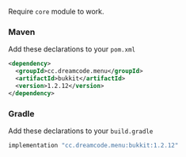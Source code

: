 Require ``core`` module to work.
### Maven
Add these declarations to your ``pom.xml``

```xml
<dependency>
  <groupId>cc.dreamcode.menu</groupId>
  <artifactId>bukkit</artifactId>
  <version>1.2.12</version>
</dependency>
```

### Gradle
Add these declarations to your ``build.gradle``

```gradle
implementation "cc.dreamcode.menu:bukkit:1.2.12"
```
